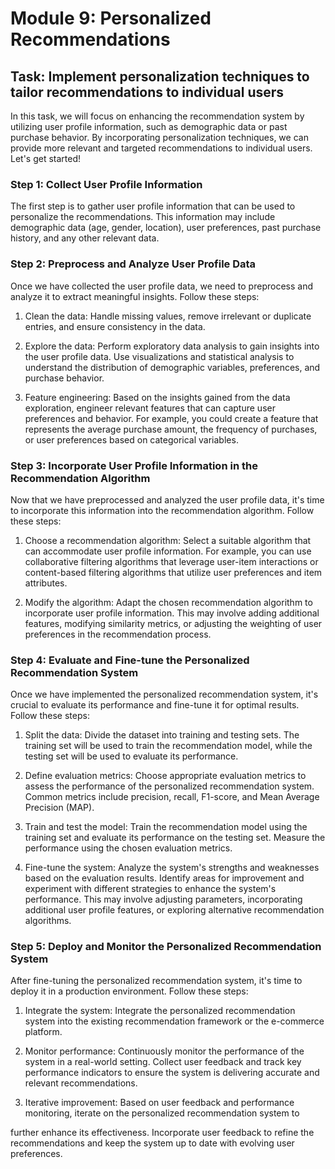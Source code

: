 

# Module 9: Personalized Recommendations
## Task: Implement personalization techniques to tailor recommendations to individual users

In this task, we will focus on enhancing the recommendation system by utilizing user profile information, such as demographic data or past purchase behavior. By incorporating personalization techniques, we can provide more relevant and targeted recommendations to individual users. Let's get started!

### Step 1: Collect User Profile Information

The first step is to gather user profile information that can be used to personalize the recommendations. This information may include demographic data (age, gender, location), user preferences, past purchase history, and any other relevant data.

### Step 2: Preprocess and Analyze User Profile Data

Once we have collected the user profile data, we need to preprocess and analyze it to extract meaningful insights. Follow these steps:

1. Clean the data: Handle missing values, remove irrelevant or duplicate entries, and ensure consistency in the data.

2. Explore the data: Perform exploratory data analysis to gain insights into the user profile data. Use visualizations and statistical analysis to understand the distribution of demographic variables, preferences, and purchase behavior.

3. Feature engineering: Based on the insights gained from the data exploration, engineer relevant features that can capture user preferences and behavior. For example, you could create a feature that represents the average purchase amount, the frequency of purchases, or user preferences based on categorical variables.

### Step 3: Incorporate User Profile Information in the Recommendation Algorithm

Now that we have preprocessed and analyzed the user profile data, it's time to incorporate this information into the recommendation algorithm. Follow these steps:

1. Choose a recommendation algorithm: Select a suitable algorithm that can accommodate user profile information. For example, you can use collaborative filtering algorithms that leverage user-item interactions or content-based filtering algorithms that utilize user preferences and item attributes.

2. Modify the algorithm: Adapt the chosen recommendation algorithm to incorporate user profile information. This may involve adding additional features, modifying similarity metrics, or adjusting the weighting of user preferences in the recommendation process.

### Step 4: Evaluate and Fine-tune the Personalized Recommendation System

Once we have implemented the personalized recommendation system, it's crucial to evaluate its performance and fine-tune it for optimal results. Follow these steps:

1. Split the data: Divide the dataset into training and testing sets. The training set will be used to train the recommendation model, while the testing set will be used to evaluate its performance.

2. Define evaluation metrics: Choose appropriate evaluation metrics to assess the performance of the personalized recommendation system. Common metrics include precision, recall, F1-score, and Mean Average Precision (MAP).

3. Train and test the model: Train the recommendation model using the training set and evaluate its performance on the testing set. Measure the performance using the chosen evaluation metrics.

4. Fine-tune the system: Analyze the system's strengths and weaknesses based on the evaluation results. Identify areas for improvement and experiment with different strategies to enhance the system's performance. This may involve adjusting parameters, incorporating additional user profile features, or exploring alternative recommendation algorithms.

### Step 5: Deploy and Monitor the Personalized Recommendation System

After fine-tuning the personalized recommendation system, it's time to deploy it in a production environment. Follow these steps:

1. Integrate the system: Integrate the personalized recommendation system into the existing recommendation framework or the e-commerce platform.

2. Monitor performance: Continuously monitor the performance of the system in a real-world setting. Collect user feedback and track key performance indicators to ensure the system is delivering accurate and relevant recommendations.

3. Iterative improvement: Based on user feedback and performance monitoring, iterate on the personalized recommendation system to

 further enhance its effectiveness. Incorporate user feedback to refine the recommendations and keep the system up to date with evolving user preferences.

